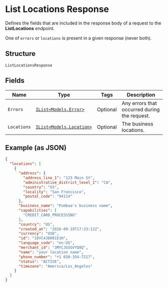 
# List Locations Response

Defines the fields that are included in the response body of
a request to the __ListLocations__ endpoint.

One of `errors` or `locations` is present in a given response (never both).

## Structure

`ListLocationsResponse`

## Fields

| Name | Type | Tags | Description |
|  --- | --- | --- | --- |
| `Errors` | [`IList<Models.Error>`](/doc/models/error.md) | Optional | Any errors that occurred during the request. |
| `Locations` | [`IList<Models.Location>`](/doc/models/location.md) | Optional | The business locations. |

## Example (as JSON)

```json
{
  "locations": [
    {
      "address": {
        "address_line_1": "123 Main St",
        "administrative_district_level_1": "CA",
        "country": "US",
        "locality": "San Francisco",
        "postal_code": "94114"
      },
      "business_name": "Pumbaa's business name",
      "capabilities": [
        "CREDIT_CARD_PROCESSING"
      ],
      "country": "US",
      "created_at": "2016-09-19T17:33:12Z",
      "currency": "USD",
      "id": "18YC4JDH91E1H",
      "language_code": "en-US",
      "merchant_id": "3MYCJG5GVYQ8Q",
      "name": "your location name",
      "phone_number": "+1 650-354-7217",
      "status": "ACTIVE",
      "timezone": "America/Los_Angeles"
    }
  ]
}
```

